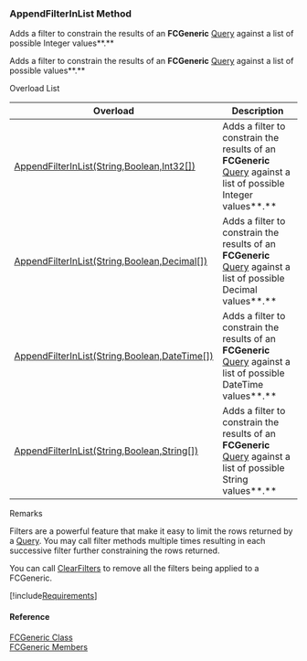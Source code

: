 ﻿### AppendFilterInList Method

Adds a filter to constrain the results of an **FCGeneric** [Query](fcSDK~FChoice.Foundation.FCGeneric~Query.md) against a list of possible Integer values**.**

Adds a filter to constrain the results of an **FCGeneric** [Query](fcSDK~FChoice.Foundation.FCGeneric~Query.md) against a list of possible values**.**

Overload List

| Overload | Description |
| --- | --- |
| [AppendFilterInList(String,Boolean,Int32\[\])](fcSDK~FChoice.Foundation.FCGeneric~AppendFilterInList(String,Boolean,Int32[]).md) | Adds a filter to constrain the results of an **FCGeneric** [Query](fcSDK~FChoice.Foundation.FCGeneric~Query.md) against a list of possible Integer values**.**   |
| [AppendFilterInList(String,Boolean,Decimal\[\])](fcSDK~FChoice.Foundation.FCGeneric~AppendFilterInList(String,Boolean,Decimal[]).md) | Adds a filter to constrain the results of an **FCGeneric** [Query](fcSDK~FChoice.Foundation.FCGeneric~Query.md) against a list of possible Decimal values**.**   |
| [AppendFilterInList(String,Boolean,DateTime\[\])](fcSDK~FChoice.Foundation.FCGeneric~AppendFilterInList(String,Boolean,DateTime[]).md) | Adds a filter to constrain the results of an **FCGeneric** [Query](fcSDK~FChoice.Foundation.FCGeneric~Query.md) against a list of possible DateTime values**.**   |
| [AppendFilterInList(String,Boolean,String\[\])](fcSDK~FChoice.Foundation.FCGeneric~AppendFilterInList(String,Boolean,String[]).md) | Adds a filter to constrain the results of an **FCGeneric** [Query](fcSDK~FChoice.Foundation.FCGeneric~Query.md) against a list of possible String values**.**   |

Remarks

Filters are a powerful feature that make it easy to limit the rows returned by a [Query](fcSDK~FChoice.Foundation.FCGeneric~Query.md). You may call filter methods multiple times resulting in each successive filter further constraining the rows returned.

You can call [ClearFilters](fcSDK~FChoice.Foundation.FCGeneric~ClearFilters.md) to remove all the filters being applied to a FCGeneric.

[!include[Requirements](../partials/requirements.md)]



#### Reference

[FCGeneric Class](fcSDK~FChoice.Foundation.FCGeneric.md)  
[FCGeneric Members](fcSDK~FChoice.Foundation.FCGeneric_members.md)
